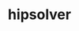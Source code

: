 ---
title: "hipsolver"
layout: cache
categories: [package, develop-2025-03-09]
meta: {"compilers": ["gcc@=13.2.0"], "num_specs": 1, "num_specs_by_stack": {"ml-linux-x86_64-rocm": 1, "root": 1}, "oss": ["ubuntu24.04"], "platforms": ["linux"], "stacks": ["ml-linux-x86_64-rocm", "root"], "targets": ["x86_64_v3"], "versions": ["6.1.2"]}
spec_details: [{"compiler": "gcc@=13.2.0", "hash": "t54dqaansyctwj64qxey4og7jqb5uwlw", "os": "ubuntu24.04", "platform": "linux", "size": "-", "stacks": ["ml-linux-x86_64-rocm", "root"], "target": "x86_64_v3", "variants": ["amdgpu_target=gfx90a", "~asan", "build_system=cmake", "build_type=Release", "~cuda", "generator=make", "~ipo", "patches=d9ef5be", "+rocm"], "versions": ["6.1.2"]}]
---